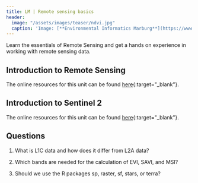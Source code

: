 ```yaml
---
title: LM | Remote sensing basics
header:
  image: "/assets/images/teaser/ndvi.jpg"
  caption: 'Image: [**Environmental Informatics Marburg**](https://www.uni-marburg.de/en/fb19/disciplines/physisch/environmentalinformatics){:target="_blank"}'
---
```


Learn the essentials of Remote Sensing and get a hands on experience in working with remote sensing data.
<!--more-->


## Introduction to Remote Sensing 
The online resources for this unit can be found [here](https://geomoer.github.io/geoAI//unit02/unit02-00_overview.html){:target="_blank"}.

## Introduction to Sentinel 2
The online resources for this unit can be found [here](https://geomoer.github.io/moer-bsc-project-seminar-remote-sensing//unit04/unit04-05_sentinel.html){:target="_blank"}.


## Questions

1) What is L1C data and how does it differ from L2A data?

2) Which bands are needed for the calculation of EVI, SAVI, and MSI?

3) Should we use the R packages sp, raster, sf, stars, or terra? 
  
